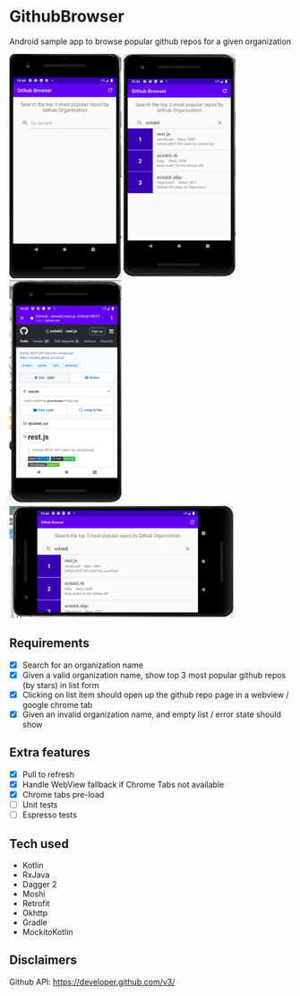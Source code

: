 # GithubBrowser
Android sample app to browse popular github repos for a given organization

<img src="https://github.com/laurenyew/GithubBrowser/blob/master/screenshots/repo_browser_initial.png" data-canonical-src="https://github.com/laurenyew/GithubBrowser/blob/master/screenshots/repo_browser_initial.png" width="200" height="400" /> <img src="https://github.com/laurenyew/GithubBrowser/blob/master/screenshots/repo_browser.png" data-canonical-src="https://github.com/laurenyew/GithubBrowser/blob/master/screenshots/repo_browser.png" width="200" height="400" /> <img src="https://github.com/laurenyew/GithubBrowser/blob/master/screenshots/repo_details.png" data-canonical-src="https://github.com/laurenyew/GithubBrowser/blob/master/screenshots/repo_details.png" width="200" height="400" /> <img src="https://github.com/laurenyew/GithubBrowser/blob/master/screenshots/repo_browser_landscape.png" data-canonical-src="https://github.com/laurenyew/GithubBrowser/blob/master/screenshots/repo_browser_landscape.png" width="400" height="200" />

## Requirements
  - [x] Search for an organization name 
  - [x] Given a valid organization name, show top 3 most popular github repos (by stars) in list form 
  - [x] Clicking on list item should open up the github repo page in a webview / google chrome tab
  - [x] Given an invalid organization name, and empty list / error state should show 

## Extra features
  - [x] Pull to refresh
  - [x] Handle WebView fallback if Chrome Tabs not available
  - [x] Chrome tabs pre-load
  - [ ] Unit tests
  - [ ] Espresso tests

## Tech used
- Kotlin
- RxJava
- Dagger 2
- Moshi
- Retrofit
- Okhttp
- Gradle
- MockitoKotlin

## Disclaimers
Github API: https://developer.github.com/v3/
